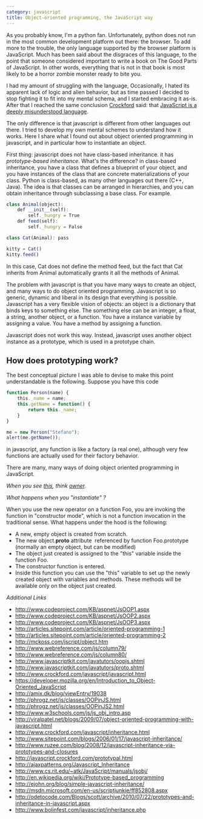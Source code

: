 ```yaml
---
category: javascript
title: Object-oriented programming, the JavaScript way
---
```


As you probably know, I'm a python fan. Unfortunately, python does not run in
the most common development platform out there: the browser. To add more to the
trouble, the only language supported by the browser platform is JavaScript.
Much has been said about the disgraces of this language, to the point that
someone considered important to write a book on The Good Parts of JavaScript.
In other words, everything that is not in that book is most likely to be a
horror zombie monster ready to bite you.

I had my amount of struggling with the language, Occasionally, I hated its
apparent lack of logic and alien behavior, but as time passed I decided to stop
fighting it to fit into my mental schema, and I started embracing it as-is.
After that I reached the same conclusion <a href="http://www.crockford.com/">Crockford</a> said: 
that <a href="http://www.crockford.com/javascript/javascript.html">JavaScript is a deeply misunderstood language</a>.

The only difference is that javascript is different from other languages out
there. I tried to develop my own mental schemes to understand how it works.
Here I share what I found out about object oriented programming in javascript,
and in particular how to instantiate an object.

First thing: javascript does not have class-based inheritance. it has
*prototype-based inheritance*. What's the difference? in
class-based inheritance, you have a class that defines a blueprint of your
object, and you have instances of the class that are concrete materializations
of your class. Python is class-based, as many other languages out there (C++,
Java). The idea is that classes can be arranged in hierarchies, and you can
obtain inheritance through subclassing a base class. For example.

```javascript
class Animal(object):
    def __init__(self):
        self._hungry = True
    def feed(self):
        self._hungry = False

class Cat(Animal): pass

kitty = Cat()
kitty.feed()
```

In this case, Cat does not define the method feed, but the fact that Cat
inherits from Animal automatically grants it all the methods of Animal.

The problem with javascript is that you have many ways to create an object, and
many ways to do object oriented programming. Javascript is so generic, dynamic
and liberal in its design that everything is possible. Javascript has a very
flexible vision of objects: an object is a dictionary that binds keys to
something else. The something else can be an integer, a float, a string,
another object, or a function. You have a instance variable by assigning a
value. You have a method by assigning a function.

Javascript does not work this way. Instead, javascript uses another object
instance as a prototype, which is used in a prototype chain.

## How does prototyping work?

The best conceptual picture I was able to devise to make this point
understandable is the following. Suppose you have this code

```javascript
function Person(name) {
    this._name = name;
    this.getName = function() {
        return this._name;
    }
}

me = new Person("Stefano");
alert(me.getName());
```
in javascript, any function is like a factory (a real one), although very few
functions are actually used for their factory behavior.

There are many, many ways of doing object oriented programming in JavaScript.

*When you see <span style="text-decoration: underline;">this</span>, think <span style="text-decoration: underline;">owner</span>.*

*What happens when you "instantiate" ?*

When you use the new operator on a function Foo, you are invoking the function in "constructor mode", which is not a function invocation in the traditional sense. What happens under the hood is the following:

- A new, empty object is created from scratch.
- The new object.__proto__ attribute  referenced by function Foo.prototype (normally an empty object, but can be modified)
- The object just created is assigned to the "this" variable inside the function Foo.
- The constructor function is entered.
- Inside this function you can use the "this" variable to set up the newly created object with variables and methods. These methods will be available only on the object just created.

*Additional Links*

- http://www.codeproject.com/KB/aspnet/JsOOP1.aspx
- http://www.codeproject.com/KB/aspnet/JsOOP2.aspx
- http://www.codeproject.com/KB/aspnet/JsOOP3.aspx
- http://articles.sitepoint.com/article/oriented-programming-1
- http://articles.sitepoint.com/article/oriented-programming-2
- http://mckoss.com/jscript/object.htm
- http://www.webreference.com/js/column79/
- http://www.webreference.com/js/column80/
- http://www.javascriptkit.com/javatutors/oopjs.shtml
- http://www.javascriptkit.com/javatutors/proto.shtml
- http://www.crockford.com/javascript/javascript.html
- https://developer.mozilla.org/en/Introduction_to_Object-Oriented_JavaScript
- http://amix.dk/blog/viewEntry/19038
- http://phrogz.net/js/classes/OOPinJS.html
- http://phrogz.net/js/classes/OOPinJS2.html
- http://www.w3schools.com/js/js_obj_intro.asp
- http://viralpatel.net/blogs/2009/07/object-oriented-programming-with-javascript.html
- http://www.crockford.com/javascript/inheritance.html
- http://www.sitepoint.com/blogs/2006/01/17/javascript-inheritance/
- http://www.ruzee.com/blog/2008/12/javascript-inheritance-via-prototypes-and-closures
- http://javascript.crockford.com/prototypal.html
- http://ajaxpatterns.org/Javascript_Inheritance
- http://www.cs.rit.edu/~atk/JavaScript/manuals/jsobj/
- http://en.wikipedia.org/wiki/Prototype-based_programming
- http://ejohn.org/blog/simple-javascript-inheritance/
- http://msdn.microsoft.com/en-us/scriptjunkie/ff852808.aspx
- http://odetocode.com/Blogs/scott/archive/2010/07/22/prototypes-and-inheritance-in-javascript.aspx
- http://www.bolinfest.com/javascript/inheritance.php

